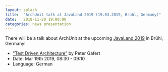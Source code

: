 ```yaml
---
layout: splash
title:  "ArchUnit talk at JavaLand 2019 (19.03.2019, Brühl, Germany)"
date:   2018-11-20 19:00:00
categories: news presentation
---
```


There will be a talk about ArchUnit at the upcoming [JavaLand 2019](https://www.javaland.eu/de/home/) in Brühl, Germany!

* ["Test Driven Architecture"](https://programm.javaland.eu/2019/#/scheduledEvent/569870) by Peter Gafert
* Date: Mar 19th 2019, 08:30 - 09:10
* Language: German